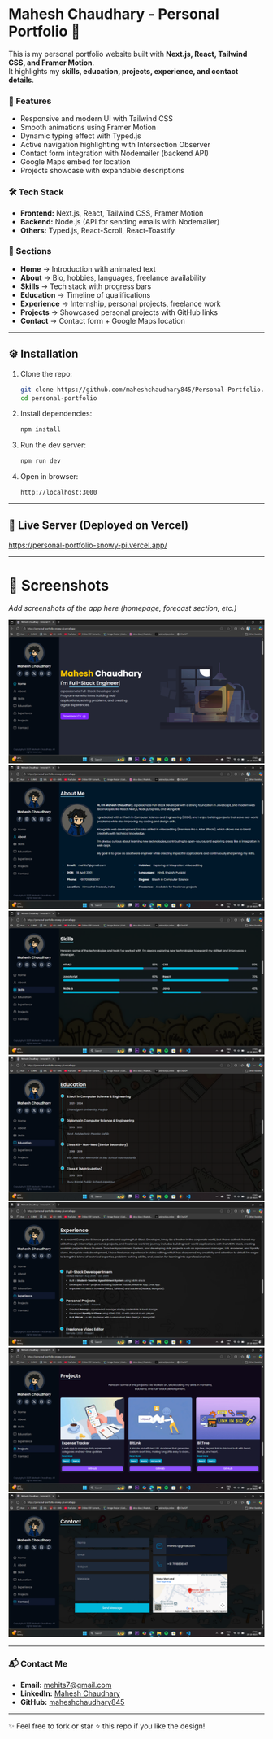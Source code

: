 # Mahesh Chaudhary - Personal Portfolio 🚀  

This is my personal portfolio website built with **Next.js, React, Tailwind CSS, and Framer Motion**.  
It highlights my **skills, education, projects, experience, and contact details**.  

### 🌟 Features  
- Responsive and modern UI with Tailwind CSS  
- Smooth animations using Framer Motion  
- Dynamic typing effect with Typed.js  
- Active navigation highlighting with Intersection Observer  
- Contact form integration with Nodemailer (backend API)  
- Google Maps embed for location  
- Projects showcase with expandable descriptions  

### 🛠️ Tech Stack  
- **Frontend:** Next.js, React, Tailwind CSS, Framer Motion  
- **Backend:** Node.js (API for sending emails with Nodemailer)  
- **Others:** Typed.js, React-Scroll, React-Toastify  

### 📂 Sections  
- **Home** → Introduction with animated text  
- **About** → Bio, hobbies, languages, freelance availability  
- **Skills** → Tech stack with progress bars  
- **Education** → Timeline of qualifications  
- **Experience** → Internship, personal projects, freelance work  
- **Projects** → Showcased personal projects with GitHub links  
- **Contact** → Contact form + Google Maps location 

---

## ⚙️ Installation  

1. Clone the repo:  
   ```bash
   git clone https://github.com/maheshchaudhary845/Personal-Portfolio.git
   cd personal-portfolio
   ```

2. Install dependencies:
    ```bash
    npm install
    ```
3. Run the dev server:
    ```bash
    npm run dev
    ```
4. Open in browser:
    ```bash
    http://localhost:3000
    ```

---

## 🛜 Live Server (Deployed on Vercel)
https://personal-portfolio-snowy-pi.vercel.app/

---

# 📸 Screenshots

_Add screenshots of the app here (homepage, forecast section, etc.)_

![Homepage](./public/screenshots/home.png)
![About](./public/screenshots/about.png)
![Skills](./public/screenshots/skills.png)
![Education](./public/screenshots/education.png)
![Experience](./public/screenshots/experience.png)
![Projects](./public/screenshots/projects.png)
![Contact](./public/screenshots/contact.png)

---

### 📬 Contact Me  
- **Email:** mehits7@gmail.com  
- **LinkedIn:** [Mahesh Chaudhary](https://in.linkedin.com/in/maheshchaudhary845)  
- **GitHub:** [maheshchaudhary845](https://github.com/maheshchaudhary845)  

---
✨ Feel free to fork or star ⭐ this repo if you like the design!
